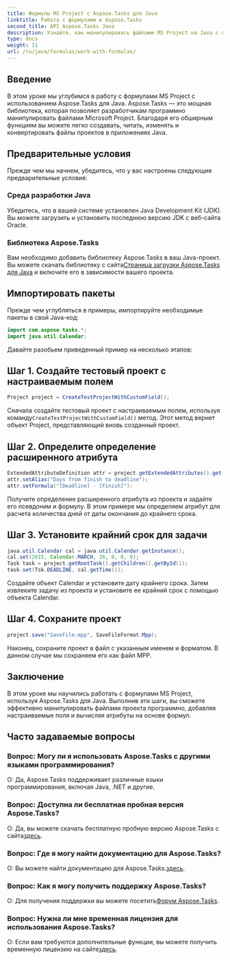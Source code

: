 ```yaml
---
title: Формулы MS Project с Aspose.Tasks для Java
linktitle: Работа с формулами в Aspose.Tasks
second_title: API Aspose.Tasks Java
description: Узнайте, как манипулировать файлами MS Project на Java с помощью библиотеки Aspose.Tasks. С легкостью создавайте, изменяйте и рассчитывайте атрибуты.
type: docs
weight: 11
url: /ru/java/formulas/work-with-formulas/
---
```

## Введение
В этом уроке мы углубимся в работу с формулами MS Project с использованием Aspose.Tasks для Java. Aspose.Tasks — это мощная библиотека, которая позволяет разработчикам программно манипулировать файлами Microsoft Project. Благодаря его обширным функциям вы можете легко создавать, читать, изменять и конвертировать файлы проектов в приложениях Java.
## Предварительные условия
Прежде чем мы начнем, убедитесь, что у вас настроены следующие предварительные условия:
### Среда разработки Java
Убедитесь, что в вашей системе установлен Java Development Kit (JDK). Вы можете загрузить и установить последнюю версию JDK с веб-сайта Oracle.
### Библиотека Aspose.Tasks
Вам необходимо добавить библиотеку Aspose.Tasks в ваш Java-проект. Вы можете скачать библиотеку с сайта[Страница загрузки Aspose.Tasks для Java](https://releases.aspose.com/tasks/java/) и включите его в зависимости вашего проекта.

## Импортировать пакеты
Прежде чем углубляться в примеры, импортируйте необходимые пакеты в свой Java-код:
```java
import com.aspose.tasks.*;
import java.util.Calendar;
```

Давайте разобьем приведенный пример на несколько этапов:
## Шаг 1. Создайте тестовый проект с настраиваемым полем
```java
Project project = CreateTestProjectWithCustomField();
```
 Сначала создайте тестовый проект с настраиваемым полем, используя команду`CreateTestProjectWithCustomField()` метод. Этот метод вернет объект Project, представляющий вновь созданный проект.
## Шаг 2. Определите определение расширенного атрибута
```java
ExtendedAttributeDefinition attr = project.getExtendedAttributes().get(0);
attr.setAlias("Days from finish to deadline");
attr.setFormula("[Deadline] - [Finish]");
```
Получите определение расширенного атрибута из проекта и задайте его псевдоним и формулу. В этом примере мы определяем атрибут для расчета количества дней от даты окончания до крайнего срока.
## Шаг 3. Установите крайний срок для задачи
```java
java.util.Calendar cal = java.util.Calendar.getInstance();
cal.set(2015, Calendar.MARCH, 26, 8, 0, 0);
Task task = project.getRootTask().getChildren().getById(1);
task.set(Tsk.DEADLINE, cal.getTime());
```
Создайте объект Calendar и установите дату крайнего срока. Затем извлеките задачу из проекта и установите ее крайний срок с помощью объекта Calendar.
## Шаг 4. Сохраните проект
```java
project.save("SaveFile.mpp", SaveFileFormat.Mpp);
```
Наконец, сохраните проект в файл с указанным именем и форматом. В данном случае мы сохраняем его как файл MPP.

## Заключение
В этом уроке мы научились работать с формулами MS Project, используя Aspose.Tasks для Java. Выполнив эти шаги, вы сможете эффективно манипулировать файлами проекта программно, добавляя настраиваемые поля и вычисляя атрибуты на основе формул.

## Часто задаваемые вопросы
### Вопрос: Могу ли я использовать Aspose.Tasks с другими языками программирования?
О: Да, Aspose.Tasks поддерживает различные языки программирования, включая Java, .NET и другие.
### Вопрос: Доступна ли бесплатная пробная версия Aspose.Tasks?
 О: Да, вы можете скачать бесплатную пробную версию Aspose.Tasks с сайта[здесь](https://releases.aspose.com/).
### Вопрос: Где я могу найти документацию для Aspose.Tasks?
 О: Вы можете найти документацию для Aspose.Tasks.[здесь](https://reference.aspose.com/tasks/java/).
### Вопрос: Как я могу получить поддержку Aspose.Tasks?
 О: Для получения поддержки вы можете посетить[Форум Aspose.Tasks](https://forum.aspose.com/c/tasks/15).
### Вопрос: Нужна ли мне временная лицензия для использования Aspose.Tasks?
О: Если вам требуются дополнительные функции, вы можете получить временную лицензию на сайте[здесь](https://purchase.aspose.com/temporary-license/).